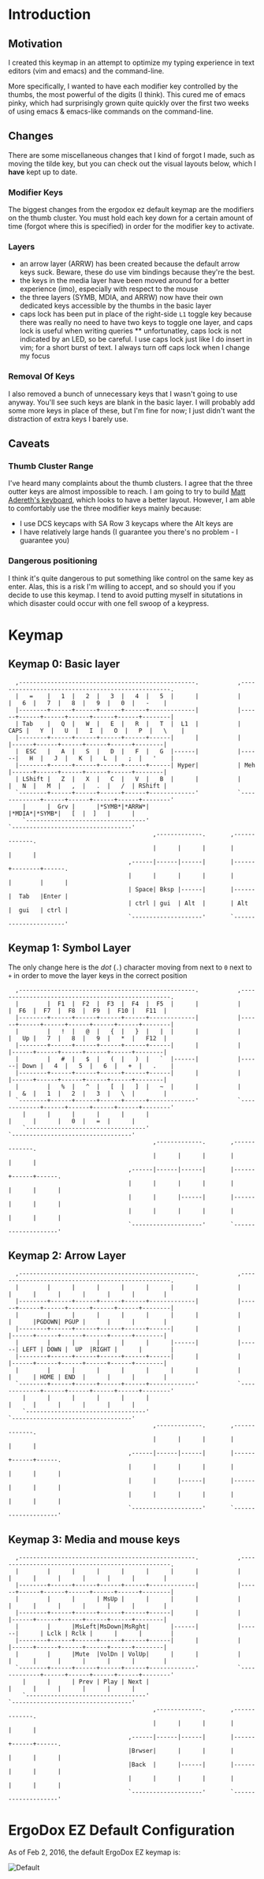 # Introduction

## Motivation
I created this keymap in an attempt to optimize my typing experience in text editors (vim and emacs) and the command-line.

More specifically, I wanted to have each modifier key controlled by the thumbs, the most powerful of the digits (I think). This cured me of emacs pinky, which had surprisingly grown quite quickly over the first two weeks of using emacs & emacs-like commands on the command-line.

## Changes
There are some miscellaneous changes that I kind of forgot I made, such as moving the tilde key, but you can check out the visual layouts below, which I **have** kept up to date.
### Modifier Keys
The biggest changes from the ergodox ez default keymap are the modifiers on the thumb cluster. You must hold each key down for a certain amount of time (forgot where this is specified) in order for the modifier key to activate.

### Layers
* an arrow layer (ARRW) has been created because the default arrow keys suck. Beware, these do use vim bindings because they're the best.
* the keys in the media layer have been moved around for a better experience (imo), especially with respect to the mouse
* the three layers (SYMB, MDIA, and ARRW) now have their own dedicated keys accessible by the thumbs in the basic layer
* caps lock has been put in place of the right-side `L1` toggle key because there was really no need to have two keys to toggle one layer, and caps lock is useful when writing queries
** unfortunatley, caps lock is not indicated by an LED, so be careful. I use caps lock just like I do insert in vim; for a short burst of text. I always turn off caps lock when I change my focus

### Removal Of Keys
I also removed a bunch of unnecessary keys that I wasn't going to use anyway. You'll see such keys are blank in the basic layer. I will probably add some more keys in place of these, but I'm fine for now; I just didn't want the distraction of extra keys I barely use.

## Caveats
### Thumb Cluster Range
I've heard many complaints about the thumb clusters. I agree that the three outter keys are almost impossible to reach. I am going to try to build [Matt Adereth's keyboard](https://github.com/adereth/dactyl-keyboard), which looks to have a better layout. However, I am able to comfortably use the three modifier keys mainly because:
* I use DCS keycaps with SA Row 3 keycaps where the Alt keys are
* I have relatively large hands (I guarantee you there's no problem - I guarantee you)

### Dangerous positioning
I think it's quite dangerous to put something like control on the same key as enter. Alas, this is a risk I'm willing to accept, and so should you if you decide to use this keymap. I tend to avoid putting myself in situtations in which disaster could occur with one fell swoop of a keypress.

# Keymap
## Keymap 0: Basic layer
```
  ,--------------------------------------------------.           ,--------------------------------------------------.
  |   =    |   1  |   2  |   3  |   4  |   5  |      |           |      |   6  |   7  |   8  |   9  |   0  |   -    |
  |--------+------+------+------+------+-------------|           |------+------+------+------+------+------+--------|
  | Tab    |   Q  |   W  |   E  |   R  |   T  |  L1  |           | CAPS |   Y  |   U  |   I  |   O  |   P  |   \    |
  |--------+------+------+------+------+------|      |           |      |------+------+------+------+------+--------|
  |  ESC   |   A  |   S  |   D  |   F  |   G  |------|           |------|   H  |   J  |   K  |   L  |   ;  |   '    |
  |--------+------+------+------+------+------| Hyper|           | Meh  |------+------+------+------+------+--------|
  | LShift |   Z  |   X  |   C  |   V  |   B  |      |           |      |   N  |   M  |   ,  |   .  |   /  | RShift |
  `--------+------+------+------+------+-------------'           `-------------+------+------+------+------+--------'
    |      |  Grv |      |*SYMB*|*ARRW*|                                       |*MDIA*|*SYMB*|   [  |  ]   |      |
    `----------------------------------'                                       `----------------------------------'
                                         ,-------------.       ,-------------.
                                         |      |      |       |      |      |
                                  ,------|------|------|       |------+--------+------.
                                  |      |      |      |       |      |        |      |
                                  | Space| Bksp |------|       |------|  Tab   |Enter |
                                  | ctrl | gui  | Alt  |       | Alt  |  gui   | ctrl |
                                  `--------------------'       `----------------------'

```

## Keymap 1: Symbol Layer
The only change here is the *dot* (`.`) character moving from next to `0` next to `+` in order to move the layer keys in the correct position
```
  ,--------------------------------------------------.           ,--------------------------------------------------.
  |        |  F1  |  F2  |  F3  |  F4  |  F5  |      |           |      |  F6  |  F7  |  F8  |  F9  |  F10 |   F11  |
  |--------+------+------+------+------+-------------|           |------+------+------+------+------+------+--------|
  |        |   !  |   @  |   {  |   }  |   |  |      |           |      |   Up |   7  |   8  |   9  |   *  |   F12  |
  |--------+------+------+------+------+------|      |           |      |------+------+------+------+------+--------|
  |        |   #  |   $  |   (  |   )  |   `  |------|           |------| Down |   4  |   5  |   6  |   +  |   .    |
  |--------+------+------+------+------+------|      |           |      |------+------+------+------+------+--------|
  |        |   %  |   ^  |   [  |   ]  |   ~  |      |           |      |   &  |   1  |   2  |   3  |   \  |        |
  `--------+------+------+------+------+-------------'           `-------------+------+------+------+------+--------'
    |      |      |      |      |      |                                       |      |      |   0  |   =  |      |
    `----------------------------------'                                       `----------------------------------'
                                         ,-------------.       ,-------------.
                                         |      |      |       |      |      |
                                  ,------|------|------|       |------+------+------.
                                  |      |      |      |       |      |      |      |
                                  |      |      |------|       |------|      |      |
                                  |      |      |      |       |      |      |      |
                                  `--------------------'       `--------------------'
```

## Keymap 2: Arrow Layer
```
  ,--------------------------------------------------.           ,--------------------------------------------------.
  |        |      |      |      |      |      |      |           |      |      |      |      |      |      |        |
  |--------+------+------+------+------+-------------|           |------+------+------+------+------+------+--------|
  |        |      |      |      |      |      |      |           |      |      |PGDOWN| PGUP |      |      |        |
  |--------+------+------+------+------+------|      |           |      |------+------+------+------+------+--------|
  |        |      |      |      |      |      |------|           |------| LEFT | DOWN |  UP  |RIGHT |      |        |
  |--------+------+------+------+------+------|      |           |      |------+------+------+------+------+--------|
  |        |      |      |      |      |      |      |           |      |      | HOME | END  |      |      |        |
  `--------+------+------+------+------+-------------'           `-------------+------+------+------+------+--------'
    |      |      |      |      |      |                                       |      |      |      |      |      |
    `----------------------------------'                                       `----------------------------------'
                                         ,-------------.       ,-------------.
                                         |      |      |       |      |      |
                                  ,------|------|------|       |------+------+------.
                                  |      |      |      |       |      |      |      |
                                  |      |      |------|       |------|      |      |
                                  |      |      |      |       |      |      |      |
                                  `--------------------'       `--------------------'
```

## Keymap 3: Media and mouse keys
``` 
  ,--------------------------------------------------.           ,--------------------------------------------------.
  |        |      |      |      |      |      |      |           |      |      |      |      |      |      |        |
  |--------+------+------+------+------+-------------|           |------+------+------+------+------+------+--------|
  |        |      |      | MsUp |      |      |      |           |      |      |      |      |      |      |        |
  |--------+------+------+------+------+------|      |           |      |------+------+------+------+------+--------|
  |        |      |MsLeft|MsDown|MsRght|      |------|           |------|      | Lclk | Rclk |      |      |        |
  |--------+------+------+------+------+------|      |           |      |------+------+------+------+------+--------|
  |        |      |Mute  |VolDn | VolUp|      |      |           |      |      |      |      |      |      |        |
  `--------+------+------+------+------+-------------'           `-------------+------+------+------+------+--------'
    |      |      | Prev | Play | Next |                                       |      |      |      |      |      |
    `----------------------------------'                                       `----------------------------------'
                                         ,-------------.       ,-------------.
                                         |      |      |       |      |      |
                                  ,------|------|------|       |------+------+------.
                                  |Brwser|      |      |       |      |      |      |
                                  |Back  |      |------|       |------|      |      |
                                  |      |      |      |       |      |      |      |
                                  `--------------------'       `--------------------'
```

# ErgoDox EZ Default Configuration

As of Feb 2, 2016, the default ErgoDox EZ keymap is:

![Default](default_highres.png)
